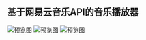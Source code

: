 ## 基于网易云音乐API的音乐播放器


![预览图](https://ae01.alicdn.com/kf/U7f58bd0c1a894067aeea2833fd5f5674p.jpg)
![预览图](https://ae01.alicdn.com/kf/Uaa2756d0d23a4dc1b3a7dd0e5bdd3e98k.jpg)
![预览图](https://ae01.alicdn.com/kf/U385112040be34870919a3a1ec4c9ce1bo.jpg)